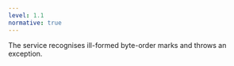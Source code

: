 ```yaml
---
level: 1.1
normative: true
---
```


The service recognises ill-formed byte-order marks and throws an exception.
